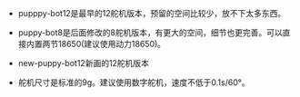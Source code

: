 - pupppy-bot12是最早的12舵机版本，预留的空间比较少，放不下太多东西。

- puppy-bot8是后面修改的8舵机版本，有更大的空间，细节也更完善。可以直接内置两节18650(建议使用动力18650)。

- new-puppy-bot12新画的12舵机版本

- 舵机尺寸是标准的9g。建议使用数字舵机，速度不低于0.1s/60°。